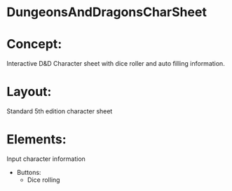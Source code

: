 # DungeonsAndDragonsCharSheet

# Concept: 
Interactive D&amp;D Character sheet with dice roller and auto filling information.

# Layout:
Standard 5th edition character sheet

# Elements: 
Input character information

* Buttons:
  * Dice rolling
